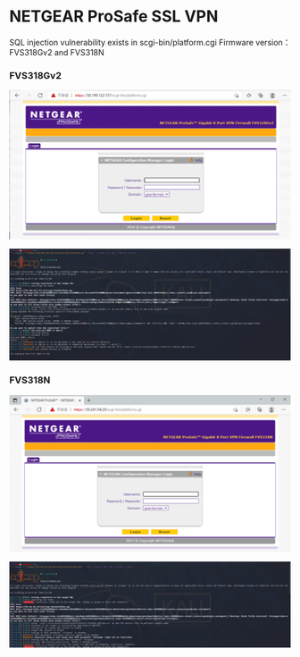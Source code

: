 # NETGEAR ProSafe  SSL VPN
SQL injection vulnerability exists in scgi-bin/platform.cgi
Firmware version：
FVS318Gv2 and FVS318N


### FVS318Gv2
![](https://github.com/cxaqhq/netgear/blob/main/FVS318G-0.png)

![](https://github.com/cxaqhq/netgear/blob/main/FVS318G-1.png)

### FVS318N
![](https://github.com/cxaqhq/netgear/blob/main/FVS318N-0.png)

![](https://github.com/cxaqhq/netgear/blob/main/FVS318N-1.png)
